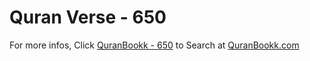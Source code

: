 # Quran Verse - 650 

For more infos, Click [QuranBookk - 650](https://www.quranbookk.com/quran/search?q=650) to Search at [QuranBookk.com](http://quranbookk.com/)